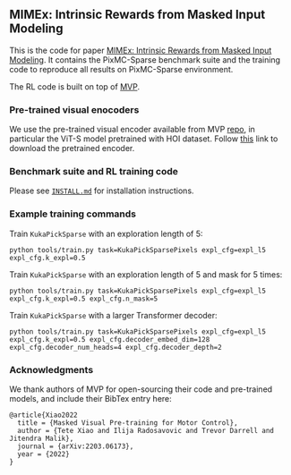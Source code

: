## MIMEx: Intrinsic Rewards from Masked Input Modeling

This is the code for paper [MIMEx: Intrinsic Rewards from Masked Input Modeling](TODO). It contains the PixMC-Sparse benchmark suite and the training code to reproduce all results on PixMC-Sparse environment.

The RL code is built on top of [MVP](https://arxiv.org/abs/2203.06173).

### Pre-trained visual enocoders

We use the pre-trained visual encoder available from MVP [repo](https://github.com/ir413/mvp), in particular the ViT-S model pretrained with HOI dataset. Follow [this](https://www.dropbox.com/s/51fasmar8hjfpeh/mae_pretrain_hoi_vit_small.pth?dl=1) link to download the pretrained encoder.

### Benchmark suite and RL training code

Please see [`INSTALL.md`](INSTALL.md) for installation instructions.

### Example training commands

Train `KukaPickSparse` with an exploration length of 5:

```
python tools/train.py task=KukaPickSparsePixels expl_cfg=expl_l5 expl_cfg.k_expl=0.5
```

Train `KukaPickSparse` with an exploration length of 5 and mask for 5 times:

```
python tools/train.py task=KukaPickSparsePixels expl_cfg=expl_l5 expl_cfg.k_expl=0.5 expl_cfg.n_mask=5
```

Train `KukaPickSparse` with a larger Transformer decoder:

```
python tools/train.py task=KukaPickSparsePixels expl_cfg=expl_l5 expl_cfg.k_expl=0.5 expl_cfg.decoder_embed_dim=128 expl_cfg.decoder_num_heads=4 expl_cfg.decoder_depth=2
```

### Acknowledgments

We thank authors of MVP for open-sourcing their code and pre-trained models, and include their BibTex entry here:

```
@article{Xiao2022
  title = {Masked Visual Pre-training for Motor Control},
  author = {Tete Xiao and Ilija Radosavovic and Trevor Darrell and Jitendra Malik},
  journal = {arXiv:2203.06173},
  year = {2022}
}
```
